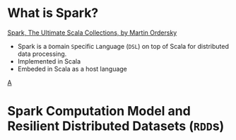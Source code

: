 # What is Spark?

[Spark, The Ultimate Scala Collections, by Martin Ordersky](https://www.slideshare.net/SparkSummit/spark-the-ultimate-scala-collections-by-martin-odersky)

- Spark is a `D`omain `S`pecific `L`anguage (`DSL`) on top of Scala for distributed data processing.
- Implemented in Scala
- Embeded in Scala as a host language

[A](spark-the-ultimate-scala-collections-by-martin-odersky-5-638.jpg)


# Spark Computation Model and Resilient Distributed Datasets (`RDD`s)

